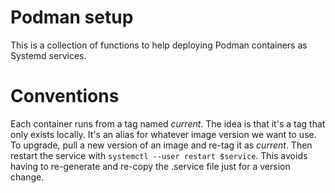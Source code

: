 # Podman setup

This is a collection of functions to help deploying Podman containers as
Systemd services.

# Conventions

Each container runs from a tag named _current_. The idea is that it's a tag
that only exists locally. It's an alias for whatever image version we want to
use. To upgrade, pull a new version of an image and re-tag it as _current_.
Then restart the service with `systemctl --user restart $service`. This avoids
having to re-generate and re-copy the .service file just for a version change.
